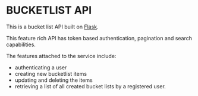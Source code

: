 # BUCKETLIST API
This is a bucket list API built on [Flask](http://flask.pocoo.org/).

This feature rich API has token based authentication, pagination and search capabilities.


The features attached to the service include: 
* authenticating a user
* creating new bucketlist items
* updating and deleting the items 
* retrieving a list of all created bucket lists by a registered user.
